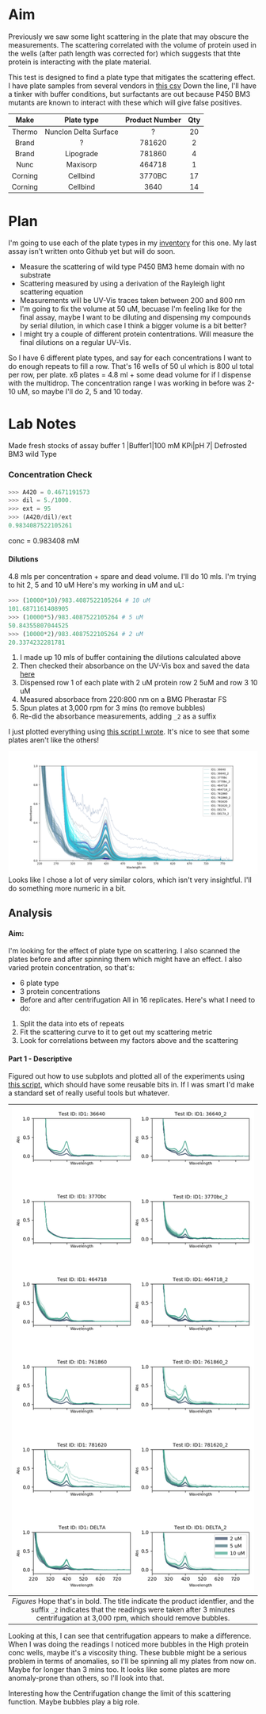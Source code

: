 # Aim
Previously we saw some light scattering in the plate that may obscure the measurements. The scattering correlated with the volume of 
protein used in the wells (after path length was corrected for) which suggests that thte protein is interacting with the plate
material.

This test is designed to find a plate type that mitigates the scattering effect. I have plate samples from several vendors in [this csv](Inventory.csv)
Down the line, I'll have a tinker with buffer conditions, but surfactants are out because P450 BM3 mutants are known to interact
with these which will give false positives.

|Make|Plate type| Product Number|Qty |
|:---:|:--------:|:-------------:|:---:|
|Thermo|Nunclon Delta Surface|? |20 |
|Brand|?|781620|2| 
|Brand|Lipograde| 781860|4| 
|Nunc| Maxisorp| 464718|1| 
|Corning| Cellbind| 3770BC| 17|
|Corning| Cellbind| 3640|14| 

# Plan
I'm going to use each of the plate types in my [inventory](Inventory.csv) for this one. My last assay isn't written onto Github
yet but will do soon. 
* Measure the scattering of wild type P450 BM3 heme domain with no substrate 
* Scattering measured by using a derivation of the Rayleigh light scattering equation
* Measurements will be UV-Vis traces taken between 200 and 800 nm
* I'm going to fix the volume at 50 uM, becuase I'm feeling like for the final assay, maybe I want to be diluting and dispensing my compounds by serial dilution, in which case I think a bigger volume is a bit better?
* I might try a couple of different protein contentrations. Will measure the final dilutions on a regular UV-Vis.

So I have 6 different plate types, and say for each concentrations I want to do enough repeats to fill a row. That's 16 wells of 50 ul which is 800 ul total per row, per plate. x6 plates = 4.8 ml + some dead volume for if I dispense with the multidrop.
The concentration range I was working in before was 2-10 uM, so maybe I'll do 2, 5 and 10 today.

# Lab Notes
Made fresh stocks of assay buffer 1
|Buffer1|100 mM KPi|pH 7|
Defrosted BM3 wild Type
### Concentration Check
```python
>>> A420 = 0.4671191573
>>> dil = 5./1000.
>>> ext = 95
>>> (A420/dil)/ext
0.9834087522105261
```
conc = 0.983408 mM

#### Dilutions
4.8 mls per concentration + spare and dead volume. I'll do 10 mls.
I'm trying to hit 2, 5 and 10 uM
Here's my working in uM and uL:

```python
>>> (10000*10)/983.4087522105264 # 10 uM
101.6871161408905
>>> (10000*5)/983.4087522105264 # 5 uM
50.84355807044525
>>> (10000*2)/983.4087522105264 # 2 uM
20.3374232281781
```

1. I made up 10 mls of buffer containing the dilutions calculated above
2. Then checked their absorbance on the UV-Vis box and saved the data [here](PlateSelection/20190603_BM3PostdilutionConcCheck.csv)
3. Dispensed row 1 of each plate with 2 uM protein row 2 5uM and row 3 10 uM
4. Measured absorbace from 220:800 nm on a BMG Pherastar FS
5. Spun plates at 3,000 rpm for 3 mins (to remove bubbles)
6. Re-did the absorbance measurements, adding ```_2``` as a suffix

I just plotted everything using [this script I wrote](PlateSelection/20190603_PlateSelectionAnalysis_JustPlotEverything.py). It's nice to see that some plates aren't like the others!

![alltraces](2018_PlateAssayResultsAllOn2.png)
Looks like I chose a lot of very similar colors, which isn't very insightful. I'll do something more numeric in a bit.

## Analysis
#### Aim:
I'm looking for the effect of plate type on scattering. I also scanned the plates before and after spinning them which might have an effect. I also varied protein concentration, so that's:
* 6 plate type
* 3 protein concentrations
* Before and after centrifugation
All in 16 replicates. Here's what I need to do:
1. Split the data into ets of repeats
2. Fit the scattering curve to it to get out my scattering metric
3. Look for correlations between my factors above and the scattering

#### Part 1 - Descriptive
Figured out how to use subplots and plotted all of the experiments using [this script](20190603_PlateSelectionAnalysis_subplotBrach.py), which should have some reusable bits in. If I was smart I'd make a standard set of really useful tools but whatever. 

|![Subplots](20190603_PlateselectionTests_ALL.png)|
|:-----------------:|
|*Figures* Hope that's in bold. The title indicate the product identfier, and the suffix ```_2``` indicates that the readings were taken after 3 minutes centrifugation at 3,000 rpm, which should remove bubbles.|

Looking at this, I can see that centrifugation appears to make a difference. When I was doing the readings I noticed more bubbles in the High protein conc wells, maybe it's a viscosity thing. These bubble might be a serious problem in terms of anomalies, so I'll be spinning all my plates from now on. Maybe for longer than 3 mins too. It looks like some plates are more anomaly-prone than others, so I'll look into that.

Interesting how the Centrifugation change the limit of this scattering function. Maybe bubbles play a big role.
